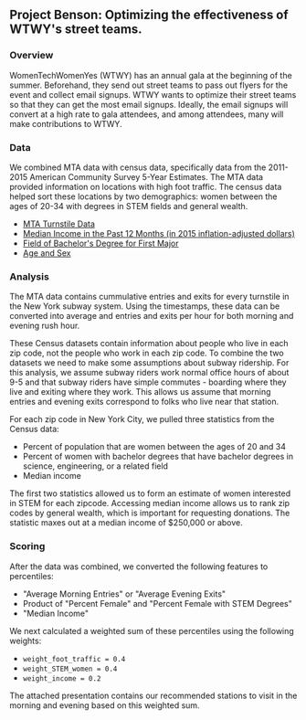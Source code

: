 ## Project Benson: Optimizing the effectiveness of WTWY's street teams.  

### Overview  
WomenTechWomenYes (WTWY) has an annual gala at the beginning of the summer. Beforehand, they send out street teams to pass out flyers for the event and collect email signups. WTWY wants to optimize their street teams so that they can get the most email signups. Ideally, the email signups will convert at a high rate to gala attendees, and among attendees, many will make contributions to WTWY.

### Data
We combined MTA data with census data, specifically data from the 2011-2015 American Community Survey 5-Year Estimates. The MTA data provided information on locations with high foot traffic. The census data helped sort these locations by two demographics: women between the ages of 20-34 with degrees in STEM fields and general wealth.
  
* [MTA Turnstile Data](http://web.mta.info/developers/turnstile.html)
* [Median Income in the Past 12 Months (in 2015 inflation-adjusted dollars)](https://factfinder.census.gov/faces/tableservices/jsf/pages/productview.xhtml?pid=ACS_15_5YR_S1903&prodType=table)   
* [Field of Bachelor's Degree for First Major](https://factfinder.census.gov/faces/tableservices/jsf/pages/productview.xhtml?pid=ACS_15_5YR_S1502&prodType=table)  
* [Age and Sex](https://factfinder.census.gov/faces/tableservices/jsf/pages/productview.xhtml?pid=ACS_15_5YR_S0101&prodType=table)  

### Analysis

The MTA data contains cummulative entries and exits for every turnstile in the New York subway system. Using the timestamps, these data can be converted into average and entries and exits per hour for both morning and evening rush hour.  

These Census datasets contain information about people who live in each zip code, not the people who work in each zip code. To combine the two datasets we need to make some assumptions about subway ridership. For this analysis, we assume subway riders work normal office hours of about 9-5 and that subway riders have simple commutes - boarding where they live and exiting where they work. This allows us assume that morning entries and evening exits correspond to folks who live near that station.

For each zip code in New York City, we pulled three statistics from the Census data:
* Percent of population that are women between the ages of 20 and 34
* Percent of women with bachelor degrees that have bachelor degrees in science, engineering, or a related field
* Median income

The first two statistics allowed us to form an estimate of women interested in STEM for each zipcode. Accessing median income allows us to rank zip codes by general wealth, which is important for requesting donations. The statistic maxes out at a median income of $250,000 or above.

### Scoring

After the data was combined, we converted the following features to percentiles:  
* "Average Morning Entries" or "Average Evening Exits"
* Product of "Percent Female" and "Percent Female with STEM Degrees"
* "Median Income"

We next calculated a weighted sum of these percentiles using the following weights:  
* `weight_foot_traffic = 0.4`
* `weight_STEM_women = 0.4`
* `weight_income = 0.2`

The attached presentation contains our recommended stations to visit in the morning and evening based on this weighted sum.
